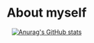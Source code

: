 <center>
<h1>About myself</h1>


[![Anurag's GitHub stats](https://github-readme-stats.vercel.app/api?username=ShimejiAnna4191)](https://github.com/anuraghazra/github-readme-stats)



